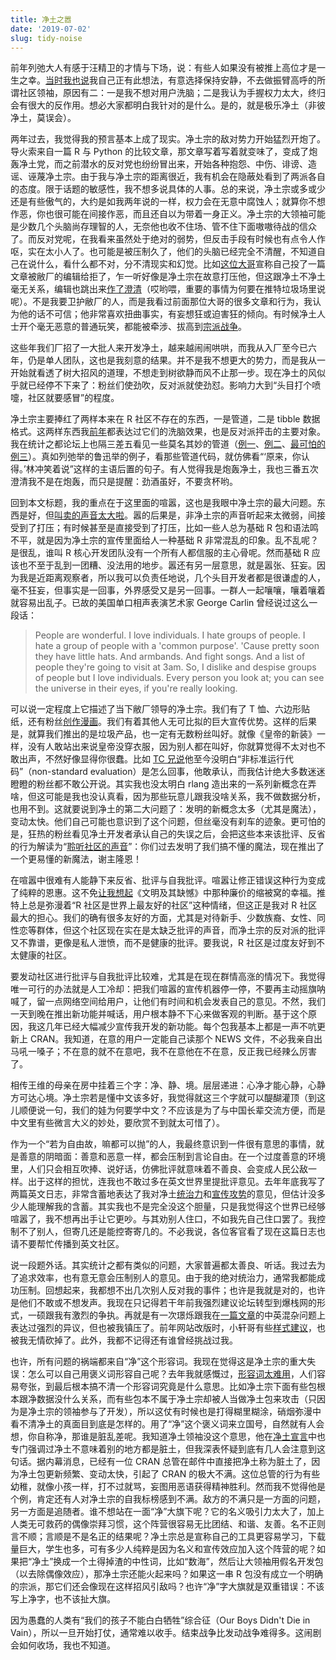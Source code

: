 ```yaml
---
title: 净土之嚣
date: '2019-07-02'
slug: tidy-noise
---
```


前年列弛大人有感于汪精卫的才情与下场，说：有些人如果没有被推上高位才是一生之幸。[当时我也说](https://www.liechi.org/cn/2017/04/tears_under_the_moon/#comment-3239887778)我自己正有此想法，有意选择保持安静，不去做振臂高呼的所谓社区领袖，原因有二：一是我不想对用户洗脑；二是我认为手握权力太大，终归会有很大的反作用。想必大家都明白我针对的是什么。是的，就是极乐净土（非彼净土，莫误会）。

两年过去，我觉得我的预言基本上成了现实。净土宗的敌对势力开始猛烈开炮了。导火索来自一篇 R 与 Python 的比较文章，那文章写着写着就变味了，变成了炮轰净土党，而之前潜水的反对党也纷纷冒出来，开始各种抱怨、中伤、诽谤、造谣、诬蔑净土宗。由于我与净土宗的距离很近，我有机会在隐蔽处看到了两派各自的态度。限于话题的敏感性，我不想多说具体的人事。总的来说，净土宗或多或少还是有些傲气的，大约是如我两年说的一样，权力会在无意中腐蚀人；就算你不想作恶，你也很可能在间接作恶，而且还自以为带着一身正义。净土宗的大领袖可能是少数几个头脑尚存理智的人，无奈他也收不住场、管不住下面嗷嗷待战的信众了。而反对党呢，在我看来虽然处于绝对的弱势，但反击手段有时候也有点令人作呕，实在太小人了。也可能是被压制久了，他们的头脑已经完全不清醒，不知道自己在说什么，看什么都不对，分不清现实和幻觉。比如[这位大哥](https://tw.com/winvectorllc/status/1145388135007698945)宣称自己投了一篇文章被敝厂的编辑给拒了，乍一听好像是净土宗在故意打压他，但这跟净土不净土毫无关系，编辑也跳出来[作了澄清](https://tw.com/topepos/status/1145462243078942720)（哎哟喂，重要的事情为何要在推特垃圾场里说呢）。不是我要卫护敝厂的人，而是我看过前面那位大哥的很多文章和行为，我认为他的话不可信；他非常喜欢扭曲事实，有妄想狂或迫害狂的倾向。有时候净土人士开个毫无恶意的普通玩笑，都能被牵涉、拔高到[宗派战争](https://tw.com/MattDowle/status/1143255701558448128)。

这些年我们厂招了一大批人来开发净土，越来越闹闹哄哄，而我从入厂至今已六年，仍是单人团队，这也是我刻意的结果。并不是我不想更大的势力，而是我从一开始就看透了树大招风的道理，不想走到树欲静而风不止那一步。现在净土的风似乎就已经停不下来了：粉丝们使劲吹，反对派就使劲怼。影响力大到“头目打个喷嚏，社区就要感冒”的程度。

净土宗主要捧红了两样本来在 R 社区不存在的东西，一是管道，二是 tibble 数据格式。这两样东西我[前年](/cn/2017/07/long-live-the-pipe/)都表达过它们的洗脑效果，也是反对派抨击的主要对象。我在统计之都论坛上也隔三差五看见一些莫名其妙的管道（[例一](https://d.cosx.org/d/420580)、[例二](https://d.cosx.org/d/420697)、[最可怕的例三](https://d.cosx.org/d/420476)）。真如列弛举的鲁迅举的例子，看那些管道代码，就仿佛看“‘原来，你认得。’林冲笑着说”这样的主语后置的句子。有人觉得我是炮轰净土，我也三番五次澄清我不是在炮轰，而只是提醒：劲酒虽好，不要贪杯哟。

回到本文标题，我的重点在于这里面的喧嚣，这也是我眼中净土宗的最大问题。东西是好，但[叫卖的声音太大啦](https://tw.com/MichaelDorman84/status/1146680713862897664)。嚣的后果是，非净土宗的声音听起来太微弱，间接受到了打压；有时候甚至是直接受到了打压，比如一些人总为基础 R 包和语法鸣不平，就是因为净土宗的宣传里面给人一种基础 R 非常混乱的印象。乱不乱呢？是很乱，谁叫 R 核心开发团队没有一个所有人都信服的主心骨呢。然而基础 R 应该也不至于乱到一团糟、没法用的地步。嚣还有另一层意思，就是嚣张、狂妄。因为我是近距离观察者，所以我可以负责任地说，几个头目开发者都是很谦虚的人，毫不狂妄，但事实是一回事，外界感受又是另一回事。一群人一起嚷嚷，嚷着嚷着就容易出乱子。已故的美国单口相声表演艺术家 George Carlin 曾经说过这么一段话：

> People are wonderful. I love individuals. I hate groups of people. I hate a group of people with a 'common purpose'. 'Cause pretty soon they have little hats. And armbands. And fight songs. And a list of people they're going to visit at 3am. So, I dislike and despise groups of people but I love individuals. Every person you look at; you can see the universe in their eyes, if you're really looking.

可以说一定程度上它描述了当下敝厂领导的净土宗。我们有了 T 恤、六边形贴纸，还有粉丝[创作漫画](https://tw.com/CMastication/status/1142832452890759169)。我们有着其他人无可比拟的巨大宣传优势。这样的后果是，就算我们推出的是垃圾产品，也一定有无数粉丝叫好。就像《皇帝的新装》一样，没有人敢站出来说皇帝没穿衣服，因为别人都在叫好，你就算觉得不太对也不敢出声，不然好像显得你很蠢。比如 [TC 兄说](https://d.cosx.org/d/420697/14)他至今没明白“非标准运行代码”（non-standard evaluation）是怎么回事，他敢承认，而我估计绝大多数迷迷瞪瞪的粉丝都不敢公开说。其实我也没太明白 rlang 造出来的一系列新概念在弄啥，但这可能是我也没认真看，因为那些玩意儿跟我没啥关系，我不做数据分析，也用不到。这就要说到净土的第二大问题了：发明的新概念太多（尤其是魔法），变动太快。他们自己可能也意识到了这个问题，但丝毫没有刹车的迹象。更可怕的是，狂热的粉丝看见净土开发者承认自己的失误之后，会把这些本来该批评、反省的行为解读为“[聆听社区的声音](https://tw.com/MilesMcBain/status/1144608295061090306)”：你们过去发明了我们搞不懂的魔法，现在推出了一个更易懂的新魔法，谢主隆恩！

在喧嚣中很难有人能静下来反省、批评与自我批评。喧嚣让修正错误这种行为变成了纯粹的恩惠。这不免[让我想起](/cn/2018/12/craving/)《文明及其缺憾》中那种廉价的缩被窝的幸福。推特上总是弥漫着“R 社区是世界上最友好的社区”这种情绪，但这正是我对 R 社区最大的担心。我们的确有很多友好的方面，尤其是对待新手、少数族裔、女性、同性恋等群体，但这个社区现在实在是太缺乏批评的声音，而净土宗的反对派的批评又不靠谱，更像是私人泄愤，而不是健康的批评。要我说，R 社区是过度友好到不太健康的社区。

要发动社区进行批评与自我批评比较难，尤其是在现在群情高涨的情况下。我觉得唯一可行的办法就是人工冷却：把我们喧嚣的宣传机器停一停，不要再主动摇旗呐喊了，留一点网络空间给用户，让他们有时间和机会发表自己的意见。不然，我们一天到晚在推出新功能并喊话，用户根本静不下心来做客观的判断。基于这个原因，我这几年已经大幅减少宣传我开发的新功能。每个包我基本上都是一声不吭更新上 CRAN。我知道，在意的用户一定能自己读那个 NEWS 文件，不必我亲自出马吼一嗓子；不在意的就不在意吧，我不在意他在不在意，反正我已经辣么厉害了。

相传王维的母亲在房中挂着三个字：净、静、境。层层递进：心净才能心静，心静方可达心境。净土宗若是懂中文该多好，我觉得就这三个字就可以醍醐灌顶（到这儿顺便说一句，我们的娃为何要学中文？不应该是为了与中国长辈交流方便，而是中文里有些微言大义的妙处，要欣赏不到就太可惜了）。

作为一个“若为自由故，嘛都可以抛”的人，我最终意识到一件很有意思的事情，就是善意的阴暗面：善意和恶意一样，都会压制到言论自由。在一个过度善意的环境里，人们只会相互吹捧、说好话，仿佛批评就意味着不善良、会变成人民公敌一样。出于这样的担忧，连我也不敢过多在英文世界里提批评意见。去年年底我写了两篇英文日志，非常含蓄地表达了我对净土[统治力](/en/2018/11/dependency-winner/)和[宣传攻势](/en/2018/12/social-media-marketing/)的意见，但估计没多少人能理解我的含蓄。其实我也不是完全没这个胆量，只是我觉得这个世界已经够喧嚣了，我不想再出手让它更吵。与其劝别人住口，不如我先自己住口罢了。我控制不了别人，但寄几还是能控寄寄几的。不必我说，各位客官看了现在这篇日志也请不要帮忙传播到英文社区。

说一段题外话。其实统计之都有类似的问题，大家普遍都太善良、听话。我过去为了追求效率，也有意无意会压制别人的意见。由于我的绝对统治力，通常我都能成功压制。回想起来，我都想不出几次别人反对我的事件；也许是我就是对的，也许是他们不敢或不想发声。我现在只记得若干年前我强烈建议论坛转型到爆栈网的形式，一硕跟我有激烈的争执。再就是有一次璟烁跟我在[一篇文章](https://cosx.org/2017/06/interview-fugee-tsung/)的中英混杂问题上表达过强烈的异议，但也被我镇压了。前年网站改版时，小轩哥有些[样式建议](https://github.com/cosname/cosx.org/pull/624)，也被我无情砍掉了。此外，我都不记得还有谁曾经挑战过我。

也许，所有问题的祸端都来自“净”这个形容词。我现在觉得这是净土宗的重大失误：怎么可以自己用褒义词形容自己呢？去年我就感慨过，[形容词太难用](/en/2018/03/on-adjectives/)，人们容易夸张，到最后根本搞不清一个形容词究竟是什么意思。比如净土宗下面有些包根本跟净数据没什么关系，而有些包本不属于净土宗却被人当做净土包来攻击（只因为是净土宗的领袖参与了开发），所以这仗有时候也是打得糊里糊涂，硝烟弥漫中看不清净土的真面目到底是怎样的。用了“净”这个褒义词来立国号，自然就有人会想，你自称净，那谁是脏乱差呢。我知道净土领袖没这个意思，他在[净土宣言](https://cran.rstudio.com/web/packages/tidyverse/vignettes/manifesto.html)中也专门强调过净土不意味着别的地方都是脏土，但我深表怀疑到底有几人会注意到这句话。据内幕消息，已经有一位 CRAN 总管在邮件中直接把净土称为脏土了，因为净土包更新频繁、变动太快，引起了 CRAN 的极大不满。这位总管的行为有些幼稚，就像小孩一样，打不过就骂，妄图用恶语获得精神胜利。然而我不觉得他是个例，肯定还有人对净土宗的自我标榜感到不满。敌方的不满只是一方面的问题，另一方面是追随者。谁不想站在一面“净”大旗下呢？它的名义吸引力太大了，加上人类无可救药的偶像崇拜习惯，这个阵营很容易无比团结、和谐、友善。名不正则言不顺；言顺是不是名正的结果呢？净土宗总是宣称自己的工具更容易学习，下载量巨大，学生也多，可有多少人纯粹是因为名义和宣传效应加入这个阵营的呢？如果把“净土”换成一个土得掉渣的中性词，比如“数海”，然后让大领袖用假名开发包（以去除偶像效应），那净土宗还能火起来吗？如果这一串 R 包没有成立一个明确的宗派，那它们还会像现在这样招风引敌吗？也许“净”字大旗就是双重错误：不该写上净字，也不该扯大旗。

因为愚蠢的人类有“我们的孩子不能白白牺牲”综合征（Our Boys Didn't Die in Vain），所以一旦开始打仗，通常难以收手。结束战争比发动战争难得多。这闹剧会如何收场，我也不知道。

